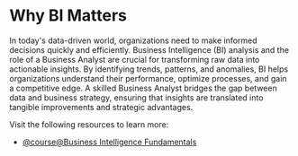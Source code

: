 # Why BI Matters

In today's data-driven world, organizations need to make informed decisions quickly and efficiently. Business Intelligence (BI) analysis and the role of a Business Analyst are crucial for transforming raw data into actionable insights. By identifying trends, patterns, and anomalies, BI helps organizations understand their performance, optimize processes, and gain a competitive edge. A skilled Business Analyst bridges the gap between data and business strategy, ensuring that insights are translated into tangible improvements and strategic advantages.

Visit the following resources to learn more:

- [@course@Business Intelligence Fundamentals](https://www.simplilearn.com/free-business-intelligence-course-online-skillup)